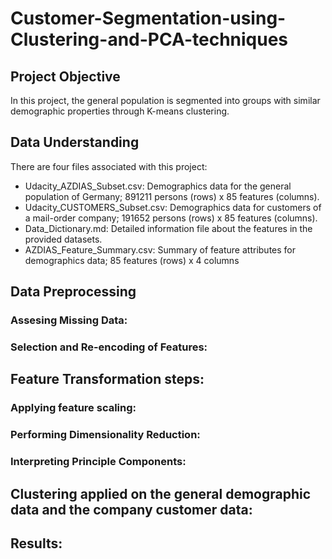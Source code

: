 # Customer-Segmentation-using-Clustering-and-PCA-techniques

## Project Objective
In this project, the general population is segmented into groups with similar demographic properties through K-means clustering. 

## Data Understanding 
There are four files associated with this project: 
- Udacity_AZDIAS_Subset.csv: Demographics data for the general population of Germany; 891211 persons (rows) x 85 features (columns).
- Udacity_CUSTOMERS_Subset.csv: Demographics data for customers of a mail-order company; 191652 persons (rows) x 85 features (columns).
- Data_Dictionary.md: Detailed information file about the features in the provided datasets.
- AZDIAS_Feature_Summary.csv: Summary of feature attributes for demographics data; 85 features (rows) x 4 columns

## Data Preprocessing

### Assesing Missing Data:  

### Selection and Re-encoding of Features:

## Feature Transformation steps:

### Applying feature scaling:

### Performing Dimensionality Reduction:

### Interpreting Principle Components:

## Clustering applied on the general demographic data and the company customer data:

## Results:


